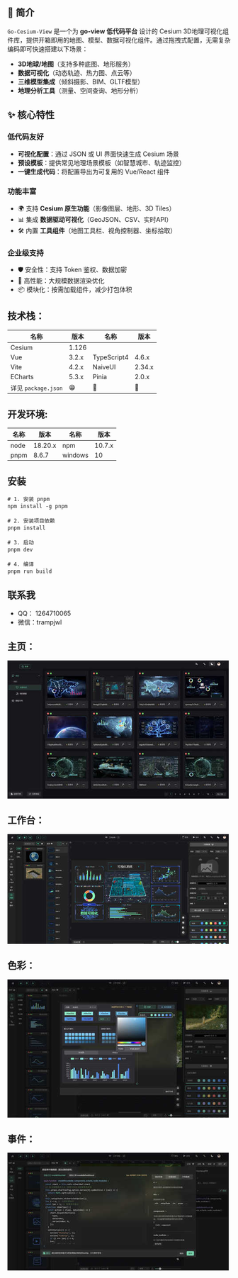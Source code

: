 
## 🚀 简介
`Go-Cesium-View` 是一个为 **go-view 低代码平台** 设计的 Cesium 3D地理可视化组件库，提供开箱即用的地图、模型、数据可视化组件。通过拖拽式配置，无需复杂编码即可快速搭建以下场景：

- **3D地球/地图**（支持多种底图、地形服务）
- **数据可视化**（动态轨迹、热力图、点云等）
- **三维模型集成**（倾斜摄影、BIM、GLTF模型）
- **地理分析工具**（测量、空间查询、地形分析）

## ✨ 核心特性

### 低代码友好
- **可视化配置**：通过 JSON 或 UI 界面快速生成 Cesium 场景
- **预设模板**：提供常见地理场景模板（如智慧城市、轨迹监控）
- **一键生成代码**：将配置导出为可复用的 Vue/React 组件

### 功能丰富
- 🌍 支持 **Cesium 原生功能**（影像图层、地形、3D Tiles）
- 📊 集成 **数据驱动可视化**（GeoJSON、CSV、实时API）
- 🛠️ 内置 **工具组件**（地图工具栏、视角控制器、坐标拾取）

### 企业级支持
- 🛡️ 安全性：支持 Token 鉴权、数据加密
- 🚄 高性能：大规模数据渲染优化
- 📦 模块化：按需加载组件，减少打包体积


## 技术栈：

| 名称                | 版本  | 名称        | 版本   |
| ------------------- | ----- | ----------- | ------ |
| Cesium              | 1.126 | 
| Vue                 | 3.2.x | TypeScript4 | 4.6.x  |
| Vite                | 4.2.x | NaiveUI     | 2.34.x |
| ECharts             | 5.3.x | Pinia       | 2.0.x  |
| 详见 `package.json` | 😁    | 🥰          | 🤗     |

## 开发环境:

| 名称 | 版本    | 名称    | 版本  |
| ---- | ------- | ------- | ----- |
| node | 18.20.x | npm     | 10.7.x|
| pnpm | 8.6.7   | windows | 10    |

## 安装
```
# 1. 安装 pnpm
npm install -g pnpm

# 2. 安装项目依赖
pnpm install

# 3. 启动
pnpm dev

# 4. 编译
pnpm run build
```
## 联系我
- QQ： 1264710065
- 微信：trampjwl

## 主页：
![快捷主页](readme/go-view-indexpage.jpg)

## 工作台：
![工作台](readme/go-view-canvas.jpg)

## 色彩：
![工作台](readme/go-view-echarts-color.jpg)

## 事件：
![工作台](readme/go-view-event.jpg)
